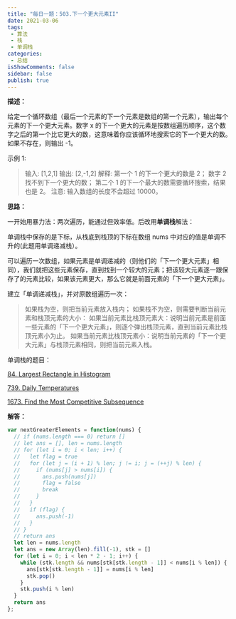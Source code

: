 ```yaml
---
title: "每日一题：503.下一个更大元素II"
date: 2021-03-06
tags:
 - 算法
 - 栈
 - 单调栈
categories:
 - 总结
isShowComments: false
sidebar: false
publish: true
---
```


**描述：**

给定一个循环数组（最后一个元素的下一个元素是数组的第一个元素），输出每个元素的下一个更大元素。数字 x 的下一个更大的元素是按数组遍历顺序，这个数字之后的第一个比它更大的数，这意味着你应该循环地搜索它的下一个更大的数。如果不存在，则输出 -1。

示例 1:

> 输入: [1,2,1]
> 输出: [2,-1,2]
> 解释: 第一个 1 的下一个更大的数是 2；
> 数字 2 找不到下一个更大的数； 
> 第二个 1 的下一个最大的数需要循环搜索，结果也是 2。
> 注意: 输入数组的长度不会超过 10000。

**思路：**

一开始用暴力法：两次遍历，能通过但效率低。后改用**单调栈**解法：

单调栈中保存的是下标，从栈底到栈顶的下标在数组 nums 中对应的值是单调不升的(此题用单调递减栈）。

可以遍历一次数组，如果元素是单调递减的（则他们的「下一个更大元素」相同），我们就把这些元素保存，直到找到一个较大的元素；把该较大元素逐一跟保存了的元素比较，如果该元素更大，那么它就是前面元素的「下一个更大元素」。

建立「单调递减栈」，并对原数组遍历一次：

> 如果栈为空，则把当前元素放入栈内；
> 如果栈不为空，则需要判断当前元素和栈顶元素的大小：
> 		如果当前元素比栈顶元素大：说明当前元素是前面一些元素的「下一个更大元素」，则逐个弹出栈顶元素，直到当前元素比栈顶元素小为止。
> 		如果当前元素比栈顶元素小：说明当前元素的「下一个更大元素」与栈顶元素相同，则把当前元素入栈。

单调栈的题目：

[84. Largest Rectangle in Histogram](https://leetcode-cn.com/problems/largest-rectangle-in-histogram/)

[739. Daily Temperatures](https://leetcode-cn.com/problems/daily-temperatures/)

[1673. Find the Most Competitive Subsequence](https://leetcode-cn.com/problems/find-the-most-competitive-subsequence/)

**解答：**

```javascript
var nextGreaterElements = function(nums) {
  // if (nums.length === 0) return []
  // let ans = [], len = nums.length
  // for (let i = 0; i < len; i++) {
  //   let flag = true
  //   for (let j = (i + 1) % len; j != i; j = (++j) % len) {
  //     if (nums[j] > nums[i]) {
  //       ans.push(nums[j])
  //       flag = false
  //       break
  //     }
  //   }
  //   if (flag) {
  //     ans.push(-1)
  //   }
  // }
  // return ans
  let len = nums.length
  let ans = new Array(len).fill(-1), stk = []
  for (let i = 0; i < len * 2 - 1; i++) {
    while (stk.length && nums[stk[stk.length - 1]] < nums[i % len]) {
      ans[stk[stk.length - 1]] = nums[i % len]
      stk.pop()
    }
    stk.push(i % len)
  }
  return ans
};
```

